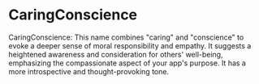 # CaringConscience
CaringConscience: This name combines "caring" and "conscience" to evoke a deeper sense of moral responsibility and empathy. It suggests a heightened awareness and consideration for others' well-being, emphasizing the compassionate aspect of your app's purpose. It has a more introspective and thought-provoking tone.
